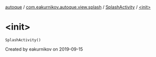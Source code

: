 [autoque](../../index.md) / [com.eakurnikov.autoque.view.splash](../index.md) / [SplashActivity](index.md) / [&lt;init&gt;](./-init-.md)

# &lt;init&gt;

`SplashActivity()`

Created by eakurnikov on 2019-09-15

